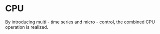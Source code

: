 # CPU
By introducing multi - time series and micro - control, the combined CPU operation is realized.
